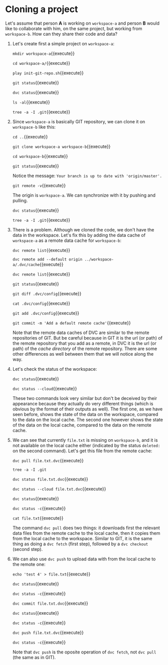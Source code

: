 # Cloning a project

Let's assume that person **A** is working on `workspace-a` and person
**B** would like to collaborate with him, on the same project, but
working from `workspace-b`. How can they share their code and data?

1. Let's create first a simple project on `workspace-a`:

   `mkdir workspace-a`{{execute}}
   
   `cd workspace-a/`{{execute}}
   
   `play init-git-repo.sh`{{execute}}
   
   `git status`{{execute}}
   
   `dvc status`{{execute}}
   
   `ls -al`{{execute}}
   
   `tree -a -I .git`{{execute}}

2. Since `workspace-a` is basically GIT repository, we can clone it on
   `workspace-b` like this:
   
   `cd ..`{{execute}}
   
   `git clone workspace-a workspace-b`{{execute}}
   
   `cd workspace-b`{{execute}}
   
   `git status`{{execute}}
   
   Notice the message: `Your branch is up to date with
   'origin/master'.`
   
   `git remote -v`{{execute}}
   
   The origin is `workspace-a`. We can synchronize with it by pushing
   and pulling.
   
   `dvc status`{{execute}}
   
   `tree -a -I .git`{{execute}}
   
3. There is a problem. Although we cloned the code, we don't have the
   data in the workspace. Let's fix this by adding the data cache of
   `workspace-a` as a remote data cache for `workspace-b`:
   
   `dvc remote list`{{execute}}
   
   `dvc remote add --default origin ../workspace-a/.dvc/cache`{{execute}}
   
   `dvc remote list`{{execute}}
   
   `git status`{{execute}}
   
   `git diff .dvc/config`{{execute}}
   
   `cat .dvc/config`{{execute}}
   
   `git add .dvc/config`{{execute}}
   
   `git commit -m 'Add a default remote cache'`{{execute}}
   
   Note that the remote data caches of DVC are similar to the remote
   repositories of GIT. But be careful because in GIT it is the url
   (or path) of the remote repository that you add as a remote, in DVC
   it is the url (or path) of the *cache directory* of the remote
   repository. There are some other differences as well between them
   that we will notice along the way.

4. Let's check the status of the workspace:

   `dvc status`{{execute}}
   
   `dvc status --cloud`{{execute}}
   
   These two commands look very similar but don't be deceived by their
   appearance because they actually do very different things (which is
   obvious by the format of their outputs as well). The first one, as
   we have seen before, shows the state of the data on the workspace,
   compared to the data on the local cache. The second one however
   shows the state of the data on the local cache, compared to the
   data on the remote cache.
   
5. We can see that currently `file.txt` is missing on `workspace-b`,
   and it is not available on the local cache either (indicated by the
   status `deleted:` on the second command). Let's get this file from
   the remote cache:
   
   `dvc pull file.txt.dvc`{{execute}}
   
   `tree -a -I .git`
   
   `dvc status file.txt.dvc`{{execute}}
   
   `dvc status --cloud file.txt.dvc`{{execute}}
   
   `dvc status`{{execute}}
   
   `dvc status -c`{{execute}}
   
   `cat file.txt`{{execute}}
   
   The command `dvc pull` does two things: it downloads first the
   relevant data files from the remote cache to the local cache, then
   it copies them from the local cache to the workspace. Similar to
   GIT, it is the same thing as doing a `dvc fetch` (first step),
   followed by a `dvc checkout` (second step).

6. We can also use `dvc push` to upload data with from the local cache
   to the remote one:

   `echo 'test 4' > file.txt`{{execute}}
   
   `dvc status`{{execute}}
   
   `dvc status -c`{{execute}}
   
   `dvc commit file.txt.dvc`{{execute}}
   
   `dvc status`{{execute}}
   
   `dvc status -c`{{execute}}
   
   `dvc push file.txt.dvc`{{execute}}
   
   `dvc status -c`{{execute}}
   
   Note that `dvc push` is the oposite operation of `dvc fetch`, not
   `dvc pull` (the same as in GIT).
